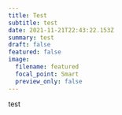 ```yaml
---
title: Test
subtitle: test
date: 2021-11-21T22:43:22.153Z
summary: test
draft: false
featured: false
image:
  filename: featured
  focal_point: Smart
  preview_only: false
---
```

test